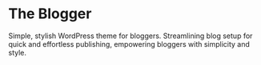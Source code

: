 # The Blogger
Simple, stylish WordPress theme for bloggers. Streamlining blog setup for quick and effortless publishing, empowering bloggers with simplicity and style.
